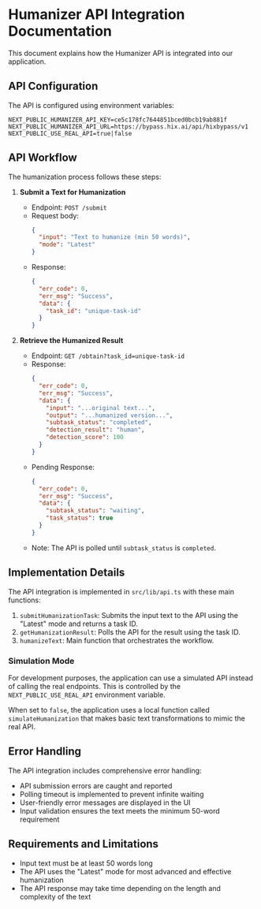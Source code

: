 # Humanizer API Integration Documentation

This document explains how the Humanizer API is integrated into our application.

## API Configuration

The API is configured using environment variables:

```
NEXT_PUBLIC_HUMANIZER_API_KEY=ce5c178fc7644851bced0bcb19ab881f
NEXT_PUBLIC_HUMANIZER_API_URL=https://bypass.hix.ai/api/hixbypass/v1
NEXT_PUBLIC_USE_REAL_API=true|false
```

## API Workflow

The humanization process follows these steps:

1. **Submit a Text for Humanization**
   - Endpoint: `POST /submit`
   - Request body: 
     ```json
     {
       "input": "Text to humanize (min 50 words)",
       "mode": "Latest"
     }
     ```
   - Response:
     ```json
     {
       "err_code": 0,
       "err_msg": "Success",
       "data": {
         "task_id": "unique-task-id"
       }
     }
     ```

2. **Retrieve the Humanized Result**
   - Endpoint: `GET /obtain?task_id=unique-task-id`
   - Response:
     ```json
     {
       "err_code": 0,
       "err_msg": "Success",
       "data": {
         "input": "...original text...",
         "output": "...humanized version...",
         "subtask_status": "completed",
         "detection_result": "human",
         "detection_score": 100
       }
     }
     ```
   - Pending Response:
     ```json
     {
       "err_code": 0,
       "err_msg": "Success",
       "data": {
         "subtask_status": "waiting",
         "task_status": true
       }
     }
     ```
   - Note: The API is polled until `subtask_status` is `completed`.

## Implementation Details

The API integration is implemented in `src/lib/api.ts` with these main functions:

1. `submitHumanizationTask`: Submits the input text to the API using the "Latest" mode and returns a task ID.
2. `getHumanizationResult`: Polls the API for the result using the task ID.
3. `humanizeText`: Main function that orchestrates the workflow.

### Simulation Mode

For development purposes, the application can use a simulated API instead of calling the real endpoints. This is controlled by the `NEXT_PUBLIC_USE_REAL_API` environment variable.

When set to `false`, the application uses a local function called `simulateHumanization` that makes basic text transformations to mimic the real API.

## Error Handling

The API integration includes comprehensive error handling:

- API submission errors are caught and reported
- Polling timeout is implemented to prevent infinite waiting
- User-friendly error messages are displayed in the UI
- Input validation ensures the text meets the minimum 50-word requirement

## Requirements and Limitations

- Input text must be at least 50 words long
- The API uses the "Latest" mode for most advanced and effective humanization
- The API response may take time depending on the length and complexity of the text 